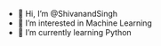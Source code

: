 - 👋 Hi, I’m @ShivanandSingh
- 👀 I’m interested in Machine Learning
- 🌱 I’m currently learning Python

<!---
ShivanandSingh/ShivanandSingh is a ✨ special ✨ repository because its `README.md` (this file) appears on your GitHub profile.
You can click the Preview link to take a look at your changes.
--->
